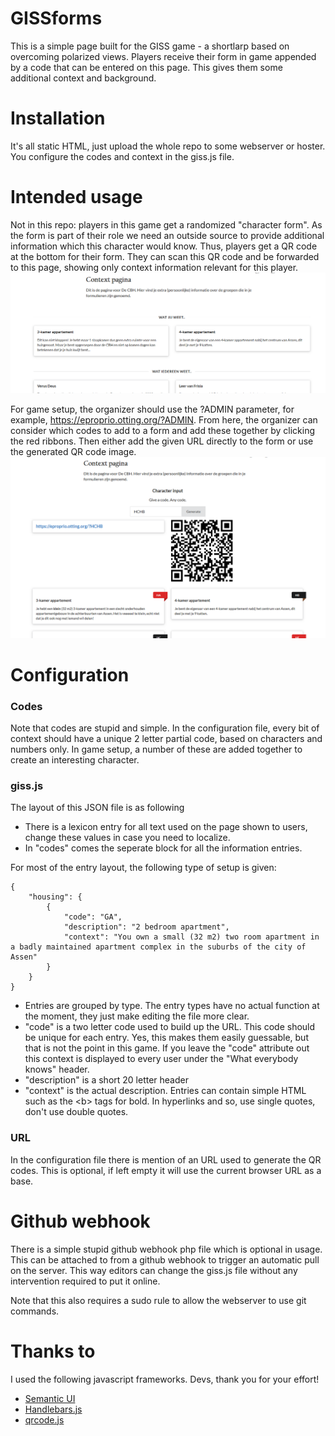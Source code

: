 # GISSforms
This is a simple page built for the GISS game - a shortlarp based on overcoming polarized views. Players receive their form in game appended by a code that can be entered on this page. This gives them some additional context and background. 

# Installation
It's all static HTML, just upload the whole repo to some webserver or hoster. You configure the codes and context in the giss.js file.

# Intended usage
Not in this repo: players in this game get a randomized "character form". As the form is part of their role we need an outside source to provide additional information which this character would know. Thus, players get a QR code at the bottom for their form. They can scan this QR code and be forwarded to this page, showing only context information relevant for this player.
![Example player screen](https://github.com/b0tting/GISSforms/raw/master/screens/player.png) 

For game setup, the organizer should use the ?ADMIN parameter, for example, <https://eproprio.otting.org/?ADMIN>. From here, the organizer can consider which codes to add to a form and add these together by clicking the red ribbons. Then either add the given URL directly to the form or use the generated QR code image. 
![Example admin screen](https://github.com/b0tting/GISSforms/raw/master/screens/admin.png)
   
# Configuration
### Codes
Note that codes are stupid and simple. In the configuration file, every bit of context should have a unique 2 letter partial code, based on characters and numbers only. In game setup, a number of these are added together to create an interesting character. 

### giss.js
The layout of this JSON file is as following
- There is a lexicon entry for all text used on the page shown to users, change these values in case you need to localize. 
- In "codes" comes the seperate block for all the information entries. 

For most of the entry layout, the following type of setup is given:
```
{ 
    "housing": {
        {
            "code": "GA",
            "description": "2 bedroom apartment",
            "context": "You own a small (32 m2) two room apartment in a badly maintained apartment complex in the suburbs of the city of Assen"
        }
    }
} 
```
- Entries are grouped by type. The entry types have no actual function at the moment, they just make editing the file more clear. 
- "code" is a two letter code used to build up the URL. This code should be unique for each entry. Yes, this makes them easily guessable, but that is not the point in this game. If you leave the "code" attribute out this context is displayed to every user under the "What everybody knows" header. 
- "description" is a short 20 letter header
- "context" is the actual description.  Entries can contain simple HTML such as the \<b\> tags for bold. In hyperlinks and so, use single quotes, don't use double quotes.  

### URL
In the configuration file there is mention of an URL used to generate the QR codes. This is optional, if left empty it will use the current browser URL as a base.

# Github webhook
There is a simple stupid github webhook php file which is optional in usage. This can be attached to from a github webhook to trigger an automatic pull on the server. This way editors can change the giss.js file without any intervention required to put it online. 

Note that this also requires a sudo rule to allow the webserver to use git commands. 

# Thanks to
I used the following javascript frameworks. Devs, thank you for your effort! 
- [Semantic UI](https://semantic-ui.com/)
- [Handlebars.js](https://handlebarsjs.com/)
- [qrcode.js](https://davidshimjs.github.io/qrcodejs/)
 